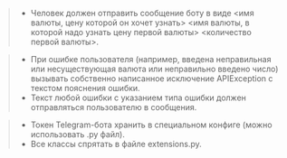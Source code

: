<!-- > - Бот возвращает цену на определённое количество валюты (евро, доллар или рубль). -->
<!-- > - При написании бота необходимо использовать библиотеку pytelegrambotapi. -->
> - Человек должен отправить сообщение боту в виде <имя валюты, цену которой он хочет узнать> <имя валюты, в которой надо узнать цену первой валюты> <количество первой валюты>.
<!-- > - При вводе команды /start или /help пользователю выводятся инструкции по применению бота.
> - При вводе команды /values должна выводиться информация о всех доступных валютах в читаемом виде. -->
<!-- > - Для получения курса валют необходимо использовать любое удобное API и отправлять к нему запросы с помощью библиотеки Requests. -->
<!-- > - Для парсинга полученных ответов использовать библиотеку JSON. -->
> - При ошибке пользователя (например, введена неправильная или несуществующая валюта или неправильно введено число) вызывать собственно написанное исключение APIException с текстом пояснения ошибки.
> - Текст любой ошибки с указанием типа ошибки должен отправляться пользователю в сообщения.
<!-- > - Для отправки запросов к API описать класс со статическим методом get_price(), который принимает три аргумента и возвращает нужную сумму в валюте:
>   имя валюты, цену на которую надо узнать, — base;
>   имя валюты, цену в которой надо узнать, — quote;
>   количество переводимой валюты — amount. -->
> - Токен Telegram-бота хранить в специальном конфиге (можно использовать .py файл).
> - Все классы спрятать в файле extensions.py.
